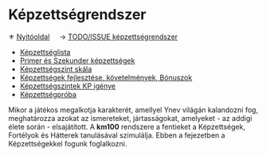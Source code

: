 # Képzettségrendszer

⚜️ [Nyitóoldal](start.md) &nbsp;&nbsp;&nbsp; → [TODO/ISSUE képzettségrendszer](https://github.com/kaktusztea/km100/wiki/TODO.ISSUE.kepzettsegek)

- [Képzettséglista](031_kepzettseglista.md)
- [Primer és Szekunder képzettségek](032_primer_szekunder_kepzettsegek.md)
- [Képzettségszint skála](033_kepzettsegszint_skala.md)
- [Képzettségek fejlesztése, követelmények, Bónuszok](034_kepzettsegek_fejlesztese.md)
- [Képzettségszintek KP igénye](035_kepzettsegszintek_kp_igenye.md)
- [Képzettségpróba](036_kepzettsegproba.md)


Mikor a játékos megalkotja karakterét, amellyel Ynev világán kalandozni fog, meghatározza azokat az ismereteket, jártasságokat, amelyeket - az addigi élete során - elsajátított. A **km100** rendszere a fentieket a Képzettségek, Fortélyok és Hátterek tanulásával szimulálja. Ebben a fejezetben a Képzettségekkel fogunk foglalkozni.
